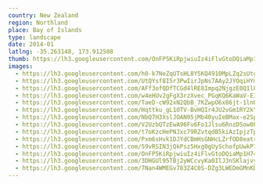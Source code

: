 ```yaml
---
country: New Zealand
region: Northland
place: Bay of Islands
type: landscape
date: 2014-01
latlng: -35.263148, 173.912508
thumb: https://lh3.googleusercontent.com/OnFP5KiRpjwiuIz4iFlvGtoDQiaMp1H748ORF5V5XB-DkJV680khRbAJHRJlRA0ou76WygrQo8IOhcbbS7RuHSbUZgGWOkwlwqr3Dw75vCtO3spUtQfDK0WBwgF8v2BwBgMxrghYBw
images:
  - https://lh3.googleusercontent.com/h0-k7NeZqUTsHL8Y5KQ4910MpLZq2sUtgCH5No1Gu5D8PSNFdVkFeuWOUhd_j9wG876rjkNc4FmSqkhA7jzmaGxMztDyeQR5yHUuWW1PIXVKjqYcNEW7norjuLvYD-mtLMjiVJpPPQ
  - https://lh3.googleusercontent.com/UtQYsf8I5r3PwIirJpNs7AAy2JYOqiHYmQrgxi0m07ivC8aF0vXRhEDmA6jvKMjdUt03MNALOio1-Jw5sjsQhcfVsouKHlfxVdeVXAi4HmTFBQ2hbt9wtgOFeZ3B7OgRPYCdW_oSGQ
  - https://lh3.googleusercontent.com/AFf3ofQDfTCGd4lRE8Impq2NjgzE0Q1lP_q1p75afvVTWpDEOLpisOip0GSNmkfyfFM4h4wEGrhTrTqHa1eBZto3gjUXEQxRiYTith-PX5HrNPAdw6Av6-fafM5rJ0m7wgz0eSAdWg
  - https://lh3.googleusercontent.com/w4eHUv2gFgX3rzXvec_PGqKQ6KaWaV-EI5J7EcJgdXQCBPVVY5NLWU9hLzZx1EFOGl86KQm643aBfj556_ys1mY3QWBYBAQ-yed-CdccuBenWrRhUga7XLx5QJSSp-Q2Ajko3P6cOg
  - https://lh3.googleusercontent.com/TaeD-cW92xN2QbB_7KZwpO6x86jt-1lnUebWa3SyOr1QoLj1Wga51J78QiEVd5LWd0lQhK0NpdqZOSR8PlrED6CeNrQAl0yOiNilS2D2xJnt9tSP8GHNIA7SfsBOvfi4PaBPqHvq5g
  - https://lh3.googleusercontent.com/Hqttku_gL1OTV-BvHQIr4JU2vGm1RY2kYsFeo2lrtqpDVB4Ukpo8vWTXeC39wjHJyOvwLAqiMoOc9E6nhNcdzggVTXg2QXKvfcU3tZL-JsYdUCBUeyffxPbXuvqcufyXnrHvDxXkTw
  - https://lh3.googleusercontent.com/NbQ7H3XslJOAN95jMb40yuIeBMax-e2Sp_05BciXdHxSC0mSArpXdN3X9mohxcKcLCSIGLx4gYHhllPKGej5b9bONWK19kKIP_P4cXwqJt_xIXCzwxsxaKSAayTLnMctIGV1NDKlog
  - https://lh3.googleusercontent.com/V2UzbQTzEwA96Fu6Fo1Jlsu6RnzDSow0Fb1VuXtx_7E1xEmhNB-kULMaIu2ZX-NSZ8wg9Fl__std7FL-ogWx9lpQ7onuwe7hPtq3dXf3ZjpY6_6hR02I9yKC4-2Cw49nSJ5GpRuK9Q
  - https://lh3.googleusercontent.com/t7oKzcHePNJxc79RZvtqdB5kiAzIpjzTptI73UreABQyVXogxBmBQ2wVk5fESeImRItyejmqKVFLzc5EEkV97rw6juIBu5B5HHjwYmAnG7bKqWERlwRSJuy-v8gmiIl1Th0m9fnZag
  - https://lh3.googleusercontent.com/Pxm6sHvk1DJYdCBmHsGNHcLZrfOD8eatrv9WeKtsH3KeSMoC8RUkq6O4RJ2ASTgKouF08hQxWREz94W7mCOLZcNloZT2Q8-nyChv4kjC9h8RRmd0DQn9GLtXt1LklYXUzd-unTSvew
  - https://lh3.googleusercontent.com/59vRSIN3jQkPsz5Hxg0gUySchofpUwkP7lKpbzLLmM6LZCo4OHC5GMf3JJMiUvcGo6gS73zZLLdJFAGyFI_H3jKunPKgRJq7GaZ4kra5z9FZw3wIimIrrHKB5by7-Ddr4fNH6M6b2w
  - https://lh3.googleusercontent.com/OnFP5KiRpjwiuIz4iFlvGtoDQiaMp1H748ORF5V5XB-DkJV680khRbAJHRJlRA0ou76WygrQo8IOhcbbS7RuHSbUZgGWOkwlwqr3Dw75vCtO3spUtQfDK0WBwgF8v2BwBgMxrghYBw
  - https://lh3.googleusercontent.com/3DHGUl95TBj2yWCcvyKa0IlJ3nSKlajvykIy_IRPu6oHdrNSlkrZNcKtqKKJjyhBURpPhLAZLxekmd1dxkp2v-oUcLoYnKQnZcIFMWqs6IGHyPNws58pVt-1ttMHwaHeSJ10Lb2esg
  - https://lh3.googleusercontent.com/7Nan4WMEGv783Z4C0S-DZg3LWEDmGMnKDWucnhoCSBznWATeoA1r0qs43jmGanFjGC6-0RC_mDiAIgo11scv7ZlsAxJ86AK9nFKHhLHn1wm8h65Azc3NR8MNqXlQlXhxa7o3XVSc-Q
---
```

